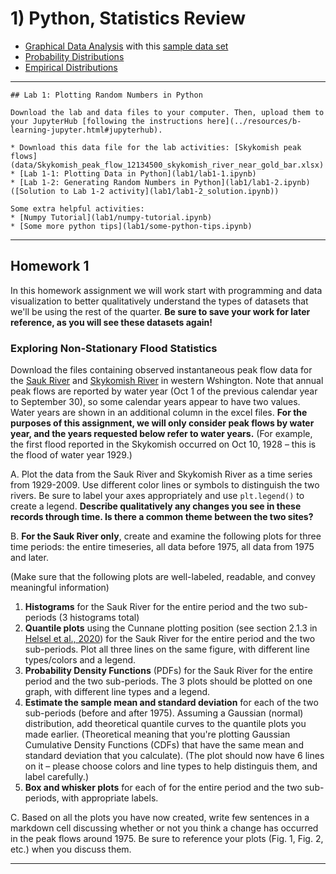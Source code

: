 # 1) Python, Statistics Review

- [Graphical Data Analysis](lab1/graphical-data-analysis.ipynb) with this [sample data set](data/my_data.csv)
- [Probability Distributions](lab1/probability-distributions.ipynb)
- [Empirical Distributions](lab1/empirical-distributions.ipynb)

---

```note
## Lab 1: Plotting Random Numbers in Python

Download the lab and data files to your computer. Then, upload them to your JupyterHub [following the instructions here](../resources/b-learning-jupyter.html#jupyterhub).

* Download this data file for the lab activities: [Skykomish peak flows](data/Skykomish_peak_flow_12134500_skykomish_river_near_gold_bar.xlsx)
* [Lab 1-1: Plotting Data in Python](lab1/lab1-1.ipynb)
* [Lab 1-2: Generating Random Numbers in Python](lab1/lab1-2.ipynb) ([Solution to Lab 1-2 activity](lab1/lab1-2_solution.ipynb))

Some extra helpful activities:
* [Numpy Tutorial](lab1/numpy-tutorial.ipynb)
* [Some more python tips](lab1/some-python-tips.ipynb)

```

---

## Homework 1

In this homework assignment we will work start with programming and data visualization to better qualitatively understand the types of datasets that we'll be using the rest of the quarter. **Be sure to save your work for later reference, as you will see these datasets again!**


### Exploring Non-Stationary Flood Statistics


Download the files containing observed instantaneous peak flow data for the [Sauk River](data/Sauk_peak_WY1929_2017.xlsx) and [Skykomish River](data/Skykomish_peak_flow_12134500_skykomish_river_near_gold_bar.xlsx) in western Wshington. Note that annual peak flows are reported by water year (Oct 1 of the previous calendar year to September 30), so some calendar years appear to have two values. Water years are shown in an additional column in the excel files. **For the purposes of this assignment, we will only consider peak flows by water year, and the years requested below refer to water years.** (For example, the first flood reported in the Skykomish occurred on Oct 10, 1928 – this is the flood of water year 1929.)

 A. Plot the data from the Sauk River and Skykomish River as a time series from 1929-2009. Use different color lines or symbols to distinguish the two rivers. Be sure to label your axes appropriately and use `plt.legend()` to create a legend. **Describe qualitatively any changes you see in these records through time. Is there a common theme between the two sites?**

 B. **For the Sauk River only**, create and examine the following plots for three time periods: the entire timeseries, all data before 1975, all data from 1975 and later. 
 
 (Make sure that the following plots are well-labeled, readable, and convey meaningful information)
 
  1. **Histograms** for the Sauk River for the entire period and the two sub-periods (3 histograms total)
  2. **Quantile plots** using the Cunnane plotting position (see section 2.1.3 in [Helsel et al., 2020](https://pubs.usgs.gov/tm/04/a03/tm4a3.pdf)) for the Sauk River for the entire period and the two sub-periods. Plot all three lines on the same figure, with different line types/colors and a legend.
  3. **Probability Density Functions** (PDFs) for the Sauk River for the entire period and the two sub-periods. The 3 plots should be plotted on one graph, with different line types and a legend.
  4. **Estimate the sample mean and standard deviation** for each of the two sub-periods (before and after 1975). Assuming a Gaussian (normal) distribution, add theoretical quantile curves to the quantile plots you made earlier. (Theoretical meaning that you're plotting Gaussian Cumulative Density Functions (CDFs) that have the same mean and standard deviation that you calculate). (The plot should now have 6 lines on it – please choose colors and line types to help distinguis them, and label carefully.)
  5. **Box and whisker plots** for each of for the entire period and the two sub-periods, with appropriate labels.
  
 C. Based on all the plots you have now created, write few sentences in a markdown cell discussing whether or not you think a change has occurred in the peak flows around 1975. Be sure to reference your plots (Fig. 1, Fig. 2, etc.) when you discuss them.

---
